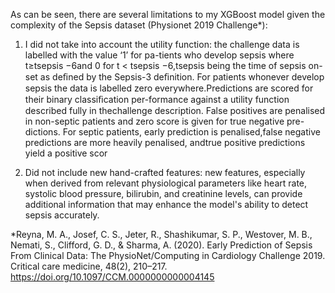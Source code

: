 As can be seen, there are several limitations to my XGBoost model given the complexity of the Sepsis dataset (Physionet 2019 Challenge*):

1. I did not take into account the utility function: the challenge data is labelled with the value ‘1’ for pa-tients who develop sepsis where t≥tsepsis −6and 0 for t < tsepsis −6,tsepsis being the time of sepsis on-set as deﬁned by the Sepsis-3 deﬁnition. For patients whonever develop sepsis the data is labelled zero everywhere.Predictions are scored for their binary classiﬁcation per-formance against a utility function described fully in thechallenge description. False positives are penalised in non-septic patients and zero score is given for true negative pre-dictions. For septic patients, early prediction is penalised,false negative predictions are more heavily penalised, andtrue positive predictions yield a positive scor

2. Did not include new hand-crafted features: new features, especially when derived from relevant physiological parameters like heart rate, systolic blood pressure, bilirubin, and creatinine levels, can provide additional information that may enhance the model's ability to detect sepsis accurately.



*Reyna, M. A., Josef, C. S., Jeter, R., Shashikumar, S. P., Westover, M. B., Nemati, S., Clifford, G. D., & Sharma, A. (2020). Early Prediction of Sepsis From Clinical Data: The PhysioNet/Computing in Cardiology Challenge 2019. Critical care medicine, 48(2), 210–217. https://doi.org/10.1097/CCM.0000000000004145
